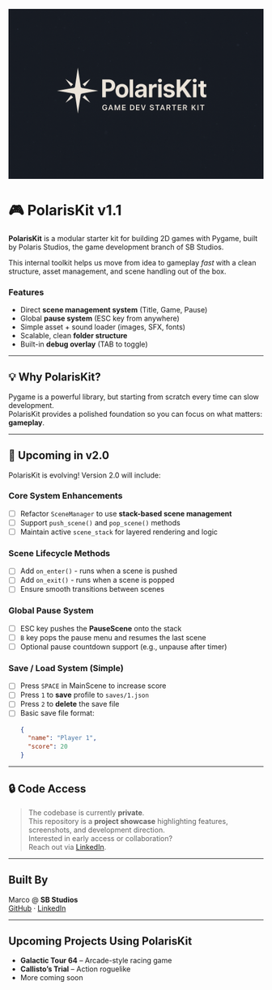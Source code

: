 <p align="center">
  <img src="images/background_image.png" width="640" alt="PolarisKit Title Screen">
</p>

# 🎮 PolarisKit v1.1

**PolarisKit** is a modular starter kit for building 2D games with Pygame, built by Polaris Studios, the game development branch of SB Studios.

This internal toolkit helps us move from idea to gameplay *fast* with a clean structure, asset management, and scene handling out of the box.

### Features

- Direct **scene management system** (Title, Game, Pause)
- Global **pause system** (ESC key from anywhere)
- Simple asset + sound loader (images, SFX, fonts)
- Scalable, clean **folder structure**
- Built-in **debug overlay** (TAB to toggle)

---

## 💡 Why PolarisKit?

Pygame is a powerful library, but starting from scratch every time can slow development.  
PolarisKit provides a polished foundation so you can focus on what matters: **gameplay**.

---

## 🚀 Upcoming in v2.0

PolarisKit is evolving! Version 2.0 will include:

### Core System Enhancements
- [ ] Refactor `SceneManager` to use **stack-based scene management**
- [ ] Support `push_scene()` and `pop_scene()` methods
- [ ] Maintain active `scene_stack` for layered rendering and logic

### Scene Lifecycle Methods
- [ ] Add `on_enter()` - runs when a scene is pushed
- [ ] Add `on_exit()` - runs when a scene is popped
- [ ] Ensure smooth transitions between scenes

### Global Pause System
- [ ] ESC key pushes the **PauseScene** onto the stack
- [ ] `B` key pops the pause menu and resumes the last scene
- [ ] Optional pause countdown support (e.g., unpause after timer)

### Save / Load System (Simple)
- [ ] Press `SPACE` in MainScene to increase score
- [ ] Press `1` to **save** profile to `saves/1.json`
- [ ] Press `2` to **delete** the save file
- [ ] Basic save file format:
  ```json
  {
    "name": "Player 1",
    "score": 20
  }

---

## 🔒 Code Access

> The codebase is currently **private**.  
> This repository is a **project showcase** highlighting features, screenshots, and development direction.  
> Interested in early access or collaboration?  
> Reach out via [LinkedIn](https://www.linkedin.com/in/marco-a-gonzalez99).

---

## Built By

Marco @ **SB Studios**  
[GitHub](https://github.com/marcogonzalez99) · [LinkedIn](https://www.linkedin.com/in/marco-a-gonzalez99)

---

## Upcoming Projects Using PolarisKit

- **Galactic Tour 64** – Arcade-style racing game  
- **Callisto’s Trial** – Action roguelike 
- More coming soon
